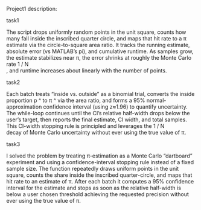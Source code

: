 Project1 description:

task1 

The script drops uniformly random points in the unit square, counts how many fall inside the inscribed quarter circle, and maps that hit rate to a π estimate via the circle-to-square area ratio. It tracks the running estimate, absolute error (vs MATLAB’s pi), and cumulative runtime. As samples grow, the estimate stabilizes near π, the error shrinks at roughly the Monte Carlo rate 
1
/
N
​	
 , and runtime increases about linearly with the number of points.

 task2

 Each batch treats “inside vs. outside” as a binomial trial, converts the inside proportion 
p
^
  to 
π
^
  via the area ratio, and forms a 95% normal-approximation confidence interval (using 
z≈1.96) to quantify uncertainty. The while-loop continues until the CI’s relative half-width drops below the user’s target, then reports the final estimate, CI width, and total samples. This CI-width stopping rule is principled and leverages the 
1
/
N
​	
  decay of Monte Carlo uncertainty without ever using the true value of π.

  task3

I solved the problem by treating π-estimation as a Monte Carlo “dartboard” experiment and using a confidence-interval stopping rule instead of a fixed sample size. The function repeatedly draws uniform points in the unit square, counts the share inside the inscribed quarter-circle, and maps that hit rate to an estimate of π. After each batch it computes a 95% confidence interval for the estimate and stops as soon as the relative half-width is below a user chosen threshold achieving the requested precision without ever using the true value of π.
